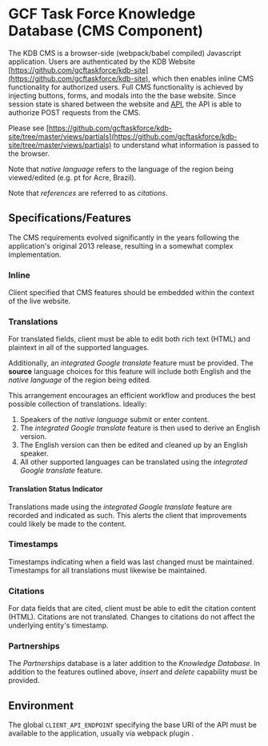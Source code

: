 # GCF Task Force Knowledge Database (CMS Component)

The KDB CMS is a browser-side (webpack/babel compiled) Javascript application. Users are authenticated by the KDB Website [https://github.com/gcftaskforce/kdb-site](https://github.com/gcftaskforce/kdb-site), which then enables inline CMS functionality for authorized users. Full CMS functionality is achieved by injecting buttons, forms, and modals into the the base website. Since session state is shared between the website and [API](https://github.com/gcftaskforce/kdb-api), the API is able to authorize POST requests from the CMS.

Please see [https://github.com/gcftaskforce/kdb-site/tree/master/views/partials](https://github.com/gcftaskforce/kdb-site/tree/master/views/partials) to understand what information is passed to the browser.

Note that *native language* refers to the language of the region being viewed/edited (e.g. pt for Acre, Brazil).

Note that *references* are referred to as *citations*.

## Specifications/Features

The CMS requirements evolved significantly in the years following the application's original 2013 release, resulting in a somewhat complex implementation.

### Inline

Client specified that CMS features should be embedded within the context of the live website.

### Translations

For translated fields, client must be able to edit both rich text (HTML) and plaintext in all of the supported languages.

Additionally, an *integrated Google translate* feature must be provided. The **source** language choices for this feature will include both English and the *native language* of the region being edited.

This arrangement encourages an efficient workflow and produces the best possible collection of translations. Ideally:

1. Speakers of the *native language* submit or enter content.
2. The *integrated Google translate* feature is then used to derive an English version.
3. The English version can then be edited and cleaned up by an English speaker.
4. All other supported languages can be translated using the *integrated Google translate* feature.

#### Translation Status Indicator

Translations made using the *integrated Google translate* feature are recorded and indicated as such. This alerts the client that improvements could likely be made to the content.

### Timestamps

Timestamps indicating when a field was last changed must be maintained. Timestamps for all translations must likewise be maintained.

### Citations

For data fields that are cited, client must be able to edit the citation content (HTML). Citations are not translated. Changes to citations do not affect the underlying entity's timestamp.

### Partnerships

The *Partnerships* database is a later addition to the *Knowledge Database*. In addition to the features outlined above, *insert* and *delete* capability must be provided.

## Environment

The global ```CLIENT_API_ENDPOINT``` specifying the base URI of the API must be available to the application, usually via webpack plugin .
